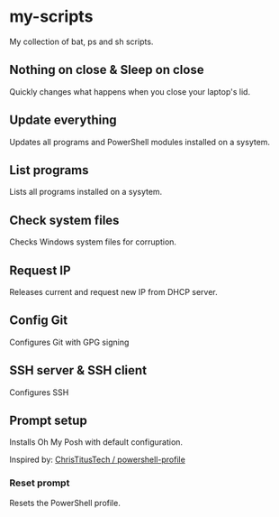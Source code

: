# my-scripts
My collection of bat, ps and sh scripts.

## Nothing on close & Sleep on close
Quickly changes what happens when you close your laptop's lid.

## Update everything
Updates all programs and PowerShell modules installed on a sysytem.

## List programs
Lists all programs installed on a sysytem.

## Check system files
Checks Windows system files for corruption.

## Request IP
Releases current and request new IP from DHCP server.

## Config Git
Configures Git with GPG signing

## SSH server & SSH client
Configures SSH

## Prompt setup
Installs Oh My Posh with default configuration.

Inspired by: [ChrisTitusTech / powershell-profile](https://github.com/ChrisTitusTech/powershell-profile)

### Reset prompt
Resets the PowerShell profile.